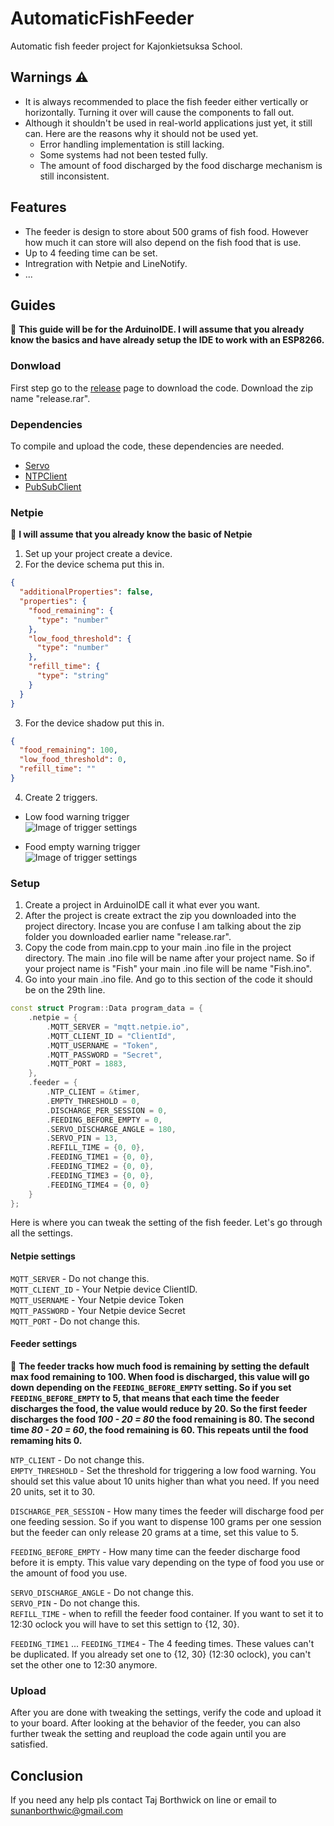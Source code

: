 # AutomaticFishFeeder
Automatic fish feeder project for Kajonkietsuksa School.

## Warnings ⚠
* It is always recommended to place the fish feeder either vertically or horizontally. Turning it over will cause the components to fall out.
* Although it shouldn't be used in real-world applications just yet, it still can. Here are the reasons why it should not be used yet.
  * Error handling implementation is still lacking. 
  * Some systems had not been tested fully.
  * The amount of food discharged by the food discharge mechanism is still inconsistent.
 
## Features
* The feeder is design to store about 500 grams of fish food. However how much it can store will also depend on the fish food that is use.
* Up to 4 feeding time can be set.
* Intregration with Netpie and LineNotify.
* ...

## Guides 
 🔴 **This guide will be for the ArduinoIDE. I will assume that you already know the basics and have already setup the IDE to work with an ESP8266.**

### Donwload
First step go to the [release](https://github.com/Nongtajkrub/AutomaticFishFeeder/releases/tag/v0.01-alpha) page to download the code. Download the zip name "release.rar".

### Dependencies
To compile and upload the code, these dependencies are needed.
* [Servo](https://www.arduino.cc/reference/en/libraries/servo/)  
* [NTPClient](https://www.arduino.cc/reference/en/libraries/ntpclient/)
* [PubSubClient](https://www.arduino.cc/reference/en/libraries/pubsubclient/)

### Netpie
 🔴 **I will assume that you already know the basic of Netpie**
1. Set up your project create a device.
2. For the device schema put this in.
```json
{
  "additionalProperties": false,
  "properties": {
    "food_remaining": {
      "type": "number"
    },
    "low_food_threshold": {
      "type": "number"
    },
    "refill_time": {
      "type": "string"
    }
  }
}
```
3. For the device shadow put this in.
```json
{
  "food_remaining": 100,
  "low_food_threshold": 0,
  "refill_time": ""
}
```
4. Create 2 triggers.

* Low food warning trigger  
![Image of trigger settings](/assets/LowFoodTrigger.PNG)

* Food empty warning trigger   
![Image of trigger settings](/assets/FoodEmptyTrigger.png)

### Setup
1. Create a project in ArduinoIDE call it what ever you want.
2. After the project is create extract the zip you downloaded into the project directory. Incase you are confuse I am talking about the zip folder you downloaded earlier name "release.rar".
3. Copy the code from main.cpp to your main .ino file in the project directory. The main .ino file will be name after your project name. So if your project name is "Fish" your main .ino file will be name "Fish.ino".
4. Go into your main .ino file. And go to this section of the code it should be on the 29th line.
   
```cpp
const struct Program::Data program_data = {
	.netpie = {
		.MQTT_SERVER = "mqtt.netpie.io",
		.MQTT_CLIENT_ID = "ClientId",
		.MQTT_USERNAME = "Token",
		.MQTT_PASSWORD = "Secret",
		.MQTT_PORT = 1883,
	},
	.feeder = {
		.NTP_CLIENT = &timer,
		.EMPTY_THRESHOLD = 0,
		.DISCHARGE_PER_SESSION = 0,
		.FEEDING_BEFORE_EMPTY = 0,
		.SERVO_DISCHARGE_ANGLE = 180,
		.SERVO_PIN = 13,
		.REFILL_TIME = {0, 0},
		.FEEDING_TIME1 = {0, 0},
		.FEEDING_TIME2 = {0, 0},
		.FEEDING_TIME3 = {0, 0},
		.FEEDING_TIME4 = {0, 0}
	}
};
```

Here is where you can tweak the setting of the fish feeder. Let's go through all the settings.

#### Netpie settings

`MQTT_SERVER` - Do not change this.  
`MQTT_CLIENT_ID` - Your Netpie device ClientID.  
`MQTT_USERNAME` - Your Netpie device Token  
`MQTT_PASSWORD` - Your Netpie device Secret  
`MQTT_PORT` - Do not change this.  

#### Feeder settings
🔴 **The feeder tracks how much food is remaining by setting the default max food remaining to 100. When food is discharged, this value will go down depending on the `FEEDING_BEFORE_EMPTY` setting. So if you set `FEEDING_BEFORE_EMPTY` to 5, that means that each time the feeder discharges the food, the value would reduce by 20. So the first feeder discharges the food *100 - 20 = 80* the food remaining is 80. The second time *80 - 20 = 60*, the food remaining is 60. This repeats until the food remaming hits 0.**

`NTP_CLIENT` - Do not change this.  
`EMPTY_THRESHOLD` - Set the threshold for triggering a low food warning. You should set this value about 10 units higher than what you need. If you need 20 units, set it to 30.  

`DISCHARGE_PER_SESSION` - How many times the feeder will discharge food per one feeding session. So if you want to dispense 100 grams per one session but the feeder can only release 20 grams at a time, set this value to 5.

`FEEDING_BEFORE_EMPTY` - How many time can the feeder discharge food before it is empty. This value vary depending on the type of food you use or the amount of food you use.   

`SERVO_DISCHARGE_ANGLE` - Do not change this.  
`SERVO_PIN` - Do not change this.  
`REFILL_TIME` - when to refill the feeder food container. If you want to set it to 12:30 oclock you will have to set this settign to {12, 30}.

`FEEDING_TIME1` ... `FEEDING_TIME4` - The 4 feeding times. These values can't be duplicated. If you already set one to {12, 30} (12:30 oclock), you can't set the other one to 12:30 anymore. 

### Upload
After you are done with tweaking the settings, verify the code and upload it to your board. After looking at the behavior of the feeder, you can also further tweak the setting and reupload the code again until you are satisfied.

## Conclusion
If you need any help pls contact Taj Borthwick on line or email to sunanborthwic@gmail.com
